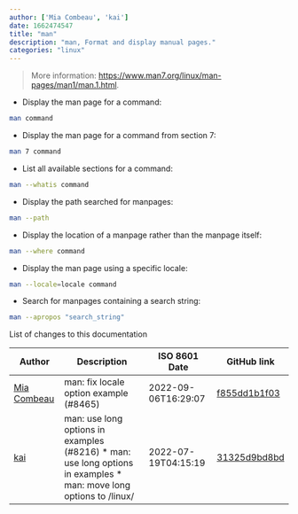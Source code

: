 ```yaml
---
author: ['Mia Combeau', 'kai']
date: 1662474547
title: "man"
description: "man, Format and display manual pages."
categories: "linux"
---
```

> More information: <https://www.man7.org/linux/man-pages/man1/man.1.html>.

- Display the man page for a command:

```bash
man command
```

- Display the man page for a command from section 7:

```bash
man 7 command
```

- List all available sections for a command:

```bash
man --whatis command
```

- Display the path searched for manpages:

```bash
man --path
```

- Display the location of a manpage rather than the manpage itself:

```bash
man --where command
```

- Display the man page using a specific locale:

```bash
man --locale=locale command
```

- Search for manpages containing a search string:

```bash
man --apropos "search_string"
```
List of changes to this documentation


Author | Description | ISO 8601 Date | GitHub link
------|-----|-----|-----
[Mia Combeau](mailto:52008667+mcombeau@users.noreply.github.com) | man: fix locale option example (#8465) | 2022-09-06T16:29:07 | [f855dd1b1f03](https://github.com/tldr-pages/tldr/commit/f855dd1b1f035d52551468d7de10603bae786ad2)
[kai](mailto:gmdezreal@gmail.com) | man: use long options in examples (#8216) * man: use long options in examples * man: move long options to /linux/ | 2022-07-19T04:15:19 | [31325d9bd8bd](https://github.com/tldr-pages/tldr/commit/31325d9bd8bd0fbed7cb9d4d2cde6546d8d8f8ab)

